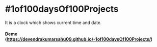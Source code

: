 # #1of100daysOf100Projects
It is a clock which shows current time and date.
#### Demo (https://devendrakumarsahu09.github.io/-1of100daysOf100Projects/)
